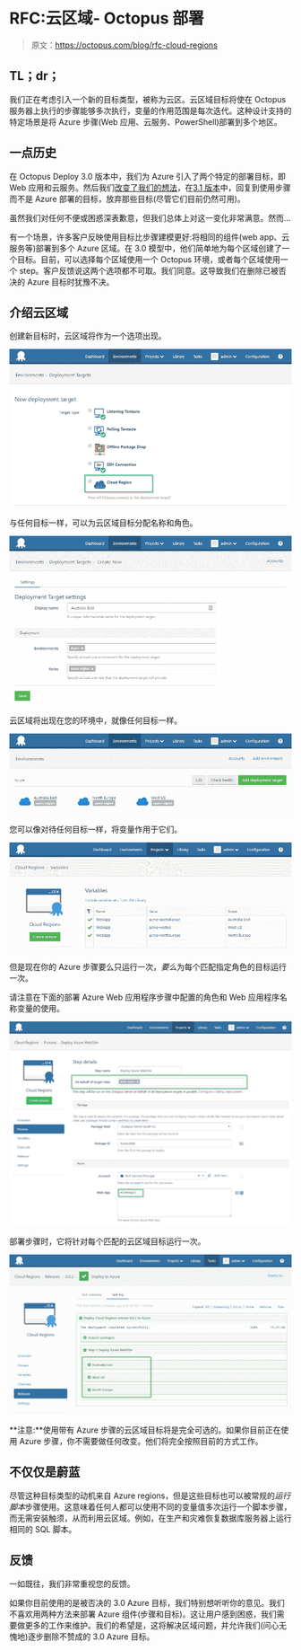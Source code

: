 # RFC:云区域- Octopus 部署

> 原文：<https://octopus.com/blog/rfc-cloud-regions>

## TL；dr；

我们正在考虑引入一个新的目标类型，被称为云区。云区域目标将使在 Octopus 服务器上执行的步骤能够多次执行，变量的作用范围是每次迭代。这种设计支持的特定场景是将 Azure 步骤(Web 应用、云服务、PowerShell)部署到多个地区。

## 一点历史

在 Octopus Deploy 3.0 版本中，我们为 Azure 引入了两个特定的部署目标，即 Web 应用和云服务。然后我们[改变了我们的想法](https://octopus.com/blog/azure-changes)，在[3.1 版本](https://octopus.com/blog/octopus-deploy-3.1-pre-release#azure-step-types)中，回复到使用步骤而不是 Azure 部署的目标，放弃那些目标(尽管它们目前仍然可用)。

虽然我们对任何不便或困惑深表歉意，但我们总体上对这一变化非常满意。然而...

有一个场景，许多客户反映使用目标比步骤建模更好:将相同的组件(web app、云服务等)部署到多个 Azure 区域。在 3.0 模型中，他们简单地为每个区域创建了一个目标。目前，可以选择每个区域使用一个 Octopus 环境，或者每个区域使用一个 step。客户反馈说这两个选项都不可取。我们同意。这导致我们在删除已被否决的 Azure 目标时犹豫不决。

## 介绍云区域

创建新目标时，云区域将作为一个选项出现。

![Cloud Region Target](img/a37c6ed6850c9eac3b68186c8e86fbcf.png)

与任何目标一样，可以为云区域目标分配名称和角色。

![Cloud Region Target Details](img/3954e284730cfcfc2f63ee4560da9252.png)

云区域将出现在您的环境中，就像任何目标一样。

![Cloud Region Targets in Environment](img/5eb5d85d6a30ca8382e812710880566b.png)

您可以像对待任何目标一样，将变量作用于它们。

![Cloud Region Variables](img/3139fca384d684e9c2c067df98874c4e.png)

但是现在你的 Azure 步骤要么只运行一次，*要么*为每个匹配指定角色的目标运行一次。

请注意在下面的部署 Azure Web 应用程序步骤中配置的角色和 Web 应用程序名称变量的使用。

![Azure Web App Step](img/7a5ca063f4e8b3e75048a5e6d0890430.png)

部署步骤时，它将针对每个匹配的云区域目标运行一次。

![Cloud Region Deployment Log](img/3e3c648f694fa1ef96d25f2115ccc7db.png)

**注意:**使用带有 Azure 步骤的云区域目标将是完全可选的。如果你目前正在使用 Azure 步骤，你不需要做任何改变。他们将完全按照目前的方式工作。

## 不仅仅是蔚蓝

尽管这种目标类型的动机来自 Azure regions，但是这些目标也可以被常规的*运行脚本*步骤使用。这意味着任何人都可以使用不同的变量值多次运行一个脚本步骤，而无需安装触须，从而利用云区域。例如，在生产和灾难恢复数据库服务器上运行相同的 SQL 脚本。

## 反馈

一如既往，我们非常重视您的反馈。

如果你目前使用的是被否决的 3.0 Azure 目标，我们特别想听听你的意见。我们不喜欢用两种方法来部署 Azure 组件(步骤和目标)。这让用户感到困惑，我们需要做更多的工作来维护。我们的希望是，这将解决区域问题，并允许我们(问心无愧地)逐步删除不赞成的 3.0 Azure 目标。